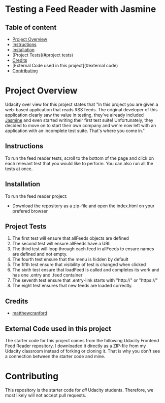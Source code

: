 # Testing a Feed Reader with Jasmine

## Table of content

- [Project Overview](#overview)
- [Instructions](#instructions)
- [Installation](#installation)
- [Project Tests](#project tests)
- [Credits](#credits)
- [External Code used in this project](#external code)
- [Contributing](#contributing)

# Project Overview

Udacity over view for this project states that "In this project you are given a web-based application that reads RSS feeds. The original developer of this application clearly saw the value in testing, they've already included [Jasmine](http://jasmine.github.io/) and even started writing their first test suite! Unfortunately, they decided to move on to start their own company and we're now left with an application with an incomplete test suite. That's where you come in."

## Instructions

To run the feed reader tests, scroll to the bottom of the page and click on each relevant test that you would like to perform. You can also run all the tests at once.

## Installation

To run the feed reader project:
  - Download the repository as a zip-file and open the index.html on your prefered browser
  
## Project Tests 

1. The first test will ensure that allFeeds objects are defined
2. The second test will ensure allFeeds have a URL
3. The third test will loop through each feed in allFeeds to ensure names are defined and not empty.
4. The fourth test ensure that the menu is hidden by default
5. The fifth test ensure that visibility of test is changed when clicked
6. The sixth test ensure that loadFeed is called and completes its work and has one .entry and .feed container
7. The seventh test ensure that .entry-link starts with "http://" or "https://"
8. The eight test ensures that new feeds are loaded correctly.

## Credits

- [matthewcranford](https://matthewcranford.com/)

## External Code used in this project 

The starter code for this project comes from the following Udacity Frontend Feed Reader repository. I downloaded it directly as a ZIP-file from my Udacity classroom instead of forking or cloning it. That is why you don't see a connection between the starter code and mine.

# Contributing

This repository is the starter code for _all_ Udacity students. Therefore, we most likely will not accept pull requests.

